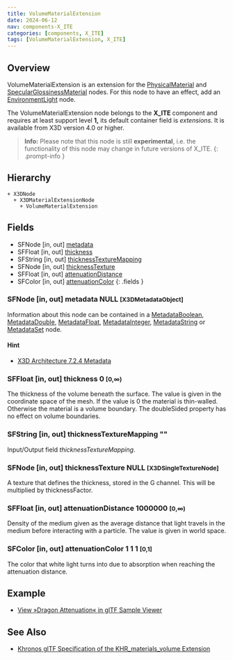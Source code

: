 ```yaml
---
title: VolumeMaterialExtension
date: 2024-06-12
nav: components-X_ITE
categories: [components, X_ITE]
tags: [VolumeMaterialExtension, X_ITE]
---
```

<style>
.post h3 {
   word-spacing: 0.2em;
}
</style>

## Overview

VolumeMaterialExtension is an extension for the [PhysicalMaterial](../../shape/physicalmaterial/) and [SpecularGlossinessMaterial](../specularglossinessmaterial/) nodes. For this node to have an effect, add an [EnvironmentLight](../../lighting/environmentlight) node.

The VolumeMaterialExtension node belongs to the **X_ITE** component and requires at least support level **1,** its default container field is *extensions.* It is available from X3D version 4.0 or higher.

>**Info:** Please note that this node is still **experimental**, i.e. the functionality of this node may change in future versions of X_ITE.
{: .prompt-info }

## Hierarchy

```
+ X3DNode
  + X3DMaterialExtensionNode
    + VolumeMaterialExtension
```

## Fields

- SFNode \[in, out\] [metadata](#sfnode-in-out-metadata-null-x3dmetadataobject)
- SFFloat \[in, out\] [thickness](#sffloat-in-out-thickness-0-0)
- SFString \[in, out\] [thicknessTextureMapping](#sfstring-in-out-thicknesstexturemapping-)
- SFNode \[in, out\] [thicknessTexture](#sfnode-in-out-thicknesstexture-null-x3dsingletexturenode)
- SFFloat \[in, out\] [attenuationDistance](#sffloat-in-out-attenuationdistance-1000000-0)
- SFColor \[in, out\] [attenuationColor](#sfcolor-in-out-attenuationcolor-1-1-1-0-1)
{: .fields }

### SFNode [in, out] **metadata** NULL <small>[X3DMetadataObject]</small>

Information about this node can be contained in a [MetadataBoolean](/x_ite/components/core/metadataboolean/), [MetadataDouble](/x_ite/components/core/metadatadouble/), [MetadataFloat](/x_ite/components/core/metadatafloat/), [MetadataInteger](/x_ite/components/core/metadatainteger/), [MetadataString](/x_ite/components/core/metadatastring/) or [MetadataSet](/x_ite/components/core/metadataset/) node.

#### Hint

- [X3D Architecture 7.2.4 Metadata](https://www.web3d.org/specifications/X3Dv4/ISO-IEC19775-1v4-IS/Part01/components/core.html#Metadata)

### SFFloat [in, out] **thickness** 0 <small>[0,∞)</small>

The thickness of the volume beneath the surface. The value is given in the coordinate space of the mesh. If the value is 0 the material is thin-walled. Otherwise the material is a volume boundary. The doubleSided property has no effect on volume boundaries.

### SFString [in, out] **thicknessTextureMapping** ""

Input/Output field *thicknessTextureMapping*.

### SFNode [in, out] **thicknessTexture** NULL <small>[X3DSingleTextureNode]</small>

A texture that defines the thickness, stored in the G channel. This will be multiplied by thicknessFactor.

### SFFloat [in, out] **attenuationDistance** 1000000 <small>[0,∞)</small>

Density of the medium given as the average distance that light travels in the medium before interacting with a particle. The value is given in world space.

### SFColor [in, out] **attenuationColor** 1 1 1 <small>[0,1]</small>

The color that white light turns into due to absorption when reaching the attenuation distance.

## Example

- [View »Dragon Attenuation« in glTF Sample Viewer](/x_ite/laboratory/gltf-sample-viewer/?url=DragonAttenuation)

## See Also

- [Khronos glTF Specification of the KHR_materials_volume Extension](https://github.com/KhronosGroup/glTF/tree/main/extensions/2.0/Khronos/KHR_materials_volume)
